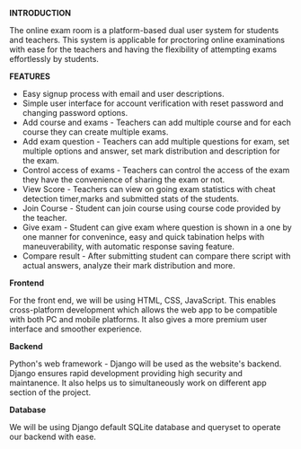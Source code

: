 <p><strong>INTRODUCTION</strong></p>
<p>The online exam room is a platform-based dual user system for students and teachers. This system is applicable for proctoring online examinations with ease for the teachers and having the flexibility of attempting exams effortlessly by students.<p>

<p><strong>FEATURES</strong></p>
  <ul>
    <li>
    Easy signup process with email and user descriptions.
    </li>
    <li>
    Simple user interface for account verification with reset password and changing password options.
    </li>
    <li>
    Add course and exams - Teachers can add multiple course and for each course they can create multiple exams.
    </li>
    <li>
    Add exam question - Teachers can add multiple questions for exam, set multiple options and answer, set mark distribution and description for the exam.
    </li>
    <li>
    Control access of exams - Teachers can control the access of the exam they have the convenience of sharing the exam or not. 
    </li>
    <li>
    View Score - Teachers can view on going exam statistics with cheat detection timer,marks and submitted stats of the students.
    </li>
    <li>
    Join Course - Student can join course using course code provided by the teacher.
    </li>
    <li>
    Give exam - Student can give exam where question is shown in a one by one manner for convenince, easy and quick tabination helps with maneuverability, with automatic response saving feature.
    </li>
    <li>
    Compare result - After submitting student can compare there script with actual answers, analyze their mark distribution and more.
    </li>
  </ul>

<p><strong>Frontend</strong></p>
<p>For the front end, we will be using HTML, CSS, JavaScript. This enables cross-platform development which allows the web app to be compatible with both PC and mobile platforms. It also gives a more premium user interface and smoother experience.</p>

<p><strong>Backend</strong></p>
<p>Python's web framework - Django will be used as the website's backend. Django ensures rapid development providing high security and maintanence. It also helps us to simultaneously work on different app section of the project.</p>

<p><strong>Database</strong></p>
<p>We will be using Django default SQLite database and queryset to operate our backend with ease.</p>


